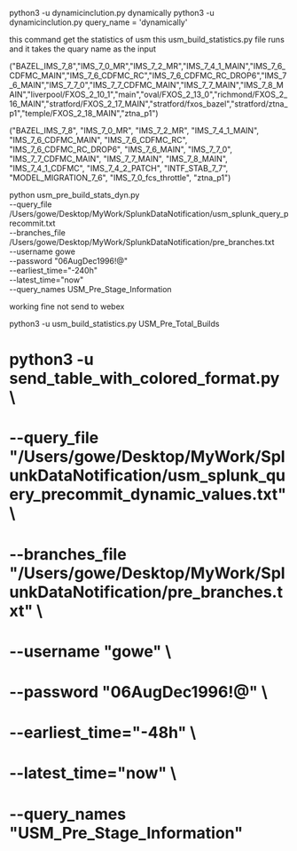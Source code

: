 python3 -u dynamicinclution.py dynamically
python3 -u dynamicinclution.py  query_name = 'dynamically'

this command get the statistics of usm this usm_build_statistics.py file runs and it takes the quary name as the input 

("BAZEL_IMS_7_8","IMS_7_0_MR","IMS_7_2_MR","IMS_7_4_1_MAIN","IMS_7_6_CDFMC_MAIN","IMS_7_6_CDFMC_RC","IMS_7_6_CDFMC_RC_DROP6","IMS_7_6_MAIN","IMS_7_7_0","IMS_7_7_CDFMC_MAIN","IMS_7_7_MAIN","IMS_7_8_MAIN","liverpool/FXOS_2_10_1","main","oval/FXOS_2_13_0","richmond/FXOS_2_16_MAIN","stratford/FXOS_2_17_MAIN","stratford/fxos_bazel","stratford/ztna_p1","temple/FXOS_2_18_MAIN","ztna_p1")





("BAZEL_IMS_7_8", "IMS_7_0_MR", "IMS_7_2_MR", "IMS_7_4_1_MAIN", "IMS_7_6_CDFMC_MAIN", "IMS_7_6_CDFMC_RC", "IMS_7_6_CDFMC_RC_DROP6", "IMS_7_6_MAIN", "IMS_7_7_0", "IMS_7_7_CDFMC_MAIN", "IMS_7_7_MAIN", "IMS_7_8_MAIN", "IMS_7_4_1_CDFMC", "IMS_7_4_2_PATCH", "INTF_STAB_7_7", "MODEL_MIGRATION_7_6", "IMS_7_0_fcs_throttle", "ztna_p1")



python usm_pre_build_stats_dyn.py \
    --query_file /Users/gowe/Desktop/MyWork/SplunkDataNotification/usm_splunk_query_precommit.txt \
    --branches_file /Users/gowe/Desktop/MyWork/SplunkDataNotification/pre_branches.txt \
    --username gowe \
    --password "06AugDec1996\!@" \
    --earliest_time="-240h" \
    --latest_time="now" \
    --query_names USM_Pre_Stage_Information

working fine not send to webex



 python3 -u usm_build_statistics.py USM_Pre_Total_Builds


# python3 -u send_table_with_colored_format.py \
#   --query_file "/Users/gowe/Desktop/MyWork/SplunkDataNotification/usm_splunk_query_precommit_dynamic_values.txt" \
#   --branches_file "/Users/gowe/Desktop/MyWork/SplunkDataNotification/pre_branches.txt" \
#   --username "gowe" \
#   --password "06AugDec1996\!@" \
#   --earliest_time="-48h" \
#   --latest_time="now" \
#   --query_names "USM_Pre_Stage_Information"